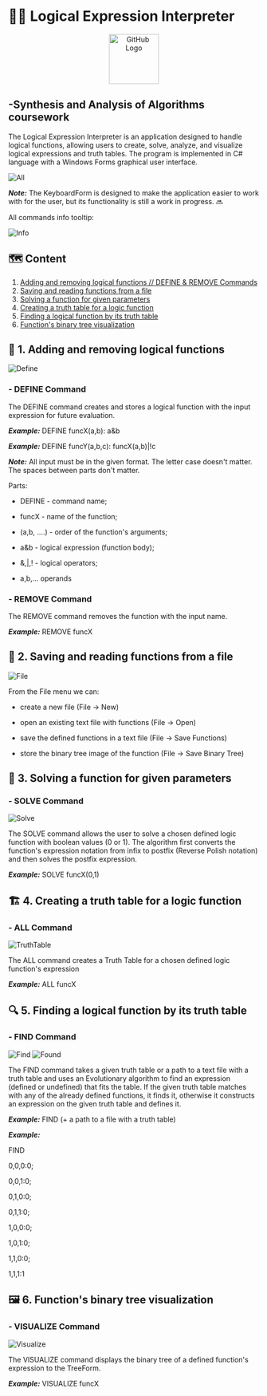 # 👩‍💻 Logical Expression Interpreter 
<p align="center">
  <img src="https://github.com/Gabriela-Milusheva/LogicalExpressionInterpreter_SAA/blob/master/SAA/Resources/logo.png" alt="GitHub Logo" width="100">
</p>

## -Synthesis and Analysis of Algorithms coursework

The Logical Expression Interpreter is an application designed to handle logical functions, allowing users to create, solve, analyze, and visualize logical expressions and truth tables. The program is implemented in C# language with a Windows Forms graphical user interface.

<img src="https://github.com/Gabriela-Milusheva/LogicalExpressionInterpreter_SAA/blob/master/SAA/Resources/all.jpg" alt="All">

**_Note:_** The KeyboardForm is designed to make the application easier to work with for the user, but its functionality is still a work in progress. 🔜


All commands info tooltip:

<img src="https://github.com/Gabriela-Milusheva/LogicalExpressionInterpreter_SAA/blob/master/SAA/Resources/info_toolTip.jpg" alt="Info">


## 🗺️ Content
1. [Adding and removing logical functions // DEFINE & REMOVE Commands](#define)
2. [Saving and reading functions from a file](#file)
3. [Solving a function for given parameters](#solve)
4. [Creating a truth table for a logic function](#all)
5. [Finding a logical function by its truth table](#find)
6. [Function's binary tree visualization](#visualize)


## 📝 1. Adding and removing logical functions <a name="define"></a>

<img src="https://github.com/Gabriela-Milusheva/LogicalExpressionInterpreter_SAA/blob/master/SAA/Resources/define.jpg" alt="Define">

### - DEFINE Command

The DEFINE command creates and stores a logical function with the input expression for future evaluation.

_**Example:**_ DEFINE funcX(a,b): a&b

_**Example:**_ DEFINE funcY(a,b,c): funcX(a,b)|!c

**_Note:_** All input must be in the given format. The letter case doesn't matter. The spaces between parts don't matter.

Parts:

- DEFINE - command name;
  
- funcX - name of the function;
  
- (a,b, ....) - order of the function's arguments;
  
- a&b - logical expression (function body);
  
- &,|,! - logical operators;
  
- a,b,... operands


### - REMOVE Command

The REMOVE command removes the function with the input name.

_**Example:**_ REMOVE funcX


## 💾 2. Saving and reading functions from a file <a name="file"></a>

<img src="https://github.com/Gabriela-Milusheva/LogicalExpressionInterpreter_SAA/blob/master/SAA/Resources/file_menu.jpg" alt="File">

From the File menu we can:

- create a new file (File -> New)

- open an existing text file with functions (File -> Open)

- save the defined functions in a text file (File -> Save Functions)

- store the binary tree image of the function (File -> Save Binary Tree)


## 🧮 3. Solving a function for given parameters <a name="solve"></a>

### - SOLVE Command

<img src="https://github.com/Gabriela-Milusheva/LogicalExpressionInterpreter_SAA/blob/master/SAA/Resources/solve.jpg" alt="Solve">

The SOLVE command allows the user to solve a chosen defined logic function with boolean values (0 or 1). The algorithm first converts the function's expression notation from infix to postfix (Reverse Polish notation) and then solves the postfix expression. 

_**Example:**_ SOLVE funcX(0,1)


## 🏗️ 4. Creating a truth table for a logic function <a name="all"></a>

### - ALL Command

<img src="https://github.com/Gabriela-Milusheva/LogicalExpressionInterpreter_SAA/blob/master/SAA/Resources/truthTable.jpg" alt="TruthTable">

The ALL command creates a Truth Table for a chosen defined logic function's expression

_**Example:**_ ALL funcX


## 🔍 5. Finding a logical function by its truth table <a name="find"></a>

### - FIND Command

<img src="https://github.com/Gabriela-Milusheva/LogicalExpressionInterpreter_SAA/blob/master/SAA/Resources/find_function.jpg" alt="Find">

<img src="https://github.com/Gabriela-Milusheva/LogicalExpressionInterpreter_SAA/blob/master/SAA/Resources/found_function.jpg" alt="Found">

The FIND command takes a given truth table or a path to a text file with a truth table and uses an Evolutionary algorithm to find an expression (defined or undefined) that fits the table. If the given truth table matches with any of the already defined functions, it finds it, otherwise it constructs an expression on the given truth table and defines it.

_**Example:**_ FIND (+ a path to a file with a truth table)

_**Example:**_ 

FIND 

0,0,0:0;

0,0,1:0;

0,1,0:0;

0,1,1:0;

1,0,0:0;

1,0,1:0;

1,1,0:0;

1,1,1:1


## 🖼 6. Function's binary tree visualization <a name="visualize"></a>

### - VISUALIZE Command

<img src="https://github.com/Gabriela-Milusheva/LogicalExpressionInterpreter_SAA/blob/master/SAA/Resources/treeForm.jpg" alt="Visualize">

The VISUALIZE command displays the binary tree of a defined function's expression to the TreeForm.

_**Example:**_ VISUALIZE funcX
